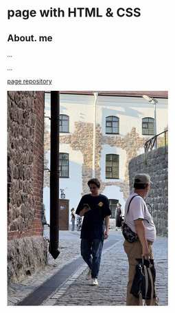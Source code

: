 #  page with HTML & CSS
## About. me
...


...

[page repository](https://github.com/vladimirsezin/pages/tree/main/pages)

![image](assets/avatar.jpeg)